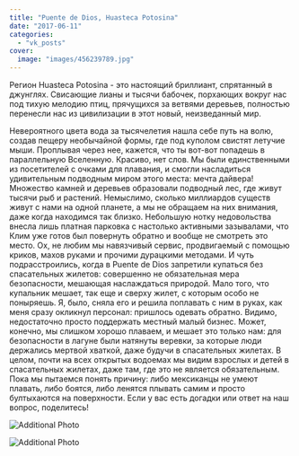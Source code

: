 ```yaml
---
title: "Puente de Dios, Huasteca Potosina"
date: "2017-06-11"
categories: 
  - "vk_posts"
cover:
  image: "images/456239789.jpg"
---
```


Регион Huasteca Potosina - это настоящий бриллиант, спрятанный в джунглях. Свисающие лианы и тысячи бабочек, порхающих вокруг нас под тихую мелодию птиц, прячущихся за ветвями деревьев, полностью перенесли нас из цивилизации в этот новый, неизведанный мир.

<!--more-->

Невероятного цвета вода за тысячелетия нашла себе путь на волю, создав пещеру необычайной формы, где под куполом свистят летучие мыши. Проплывая через нее, кажется, что ты вот-вот попадешь в параллельную Вселенную. Красиво, нет слов. Мы были единственными из посетителей с очками для плавания, и смогли насладиться удивительным подводным миром этого места: мечта дайвера! Множество камней и деревьев образовали подводный лес, где живут тысячи рыб и растений. Немыслимо, сколько миллиардов существ живут с нами на одной планете, а мы не обращаем на них внимания, даже когда находимся так близко. Небольшую нотку недовольства внесла лишь платная парковка с настолько активными зазывалами, что Клим уже готов был повернуть обратно и вообще не смотреть это место. Ох, не любим мы навязчивый сервис, продвигаемый с помощью криков, махов руками и прочими дурацкими методами. И чуть подрасстроились, когда в Puente de Dios запретили купаться без спасательных жилетов: совершенно не обязательная мера безопасности, мешающая наслаждаться природой. Мало того, что купальник мешает, так еще и сверху жилет, с которым особо не поныряешь. Я, было, сняла его и решила поплавать с ним в руках, как меня сразу окликнул персонал: пришлось одевать обратно. Видимо, недостаточно просто поддержать местный малый бизнес. Может, конечно, мы слишком хорошо плаваем, и мешает это только нам: для безопасности в лагуне были натянуты веревки, за которые люди держались мертвой хваткой, даже будучи в спасательных жилетах. В целом, почти на всех открытых водоемах мы видим взрослых и детей в спасательных жилетах, даже там, где это не является обязательным. Пока мы пытаемся понять причину: либо мексиканцы не умеют плавать, либо боятся, либо ленятся плывать самим и просто бултыхаются на поверхности. Если у вас есть догадки или ответ на наш вопрос, поделитесь!

![Additional Photo](https://vodpop.ru/wp-content/uploads/2023/07/456239790.jpg)

![Additional Photo](https://vodpop.ru/wp-content/uploads/2023/07/456239791.jpg)
